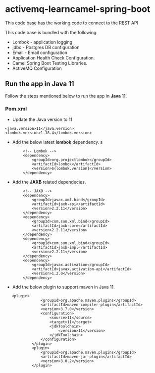 # activemq-learncamel-spring-boot
This code base has the working code to connect to the REST API

This code base is bundled with the following:

-   Lombok - application logging
-   jdbc -  Postgres DB configuration
-   Email - Email configuration
-   Application Health Check Configuration.
-   Camel Spring Boot Testing Libraries.
-   ActiveMQ Configuration

## Run the app in Java 11

Follow the steps mentioned below to run the app in **Java 11**.

### Pom.xml

-   Update the Java version to 11

```$xslt
<java.version>11</java.version>
<lombok.version>1.18.4</lombok.version>
```

-   Add the below latest **lombok** dependency.
s
```youtrack
        <!-- Lombok -->
        <dependency>
            <groupId>org.projectlombok</groupId>
            <artifactId>lombok</artifactId>
            <version>${lombok.version}</version>
        </dependency>

```

-   Add the **JAXB** related dependecies.

```
        <!-- JAXB -->
        <dependency>
			<groupId>javax.xml.bind</groupId>
			<artifactId>jaxb-api</artifactId>
			<version>2.2.11</version>
		</dependency>
		<dependency>
			<groupId>com.sun.xml.bind</groupId>
			<artifactId>jaxb-core</artifactId>
			<version>2.2.11</version>
		</dependency>
		<dependency>
			<groupId>com.sun.xml.bind</groupId>
			<artifactId>jaxb-impl</artifactId>
			<version>2.2.11</version>
		</dependency>
        <dependency>
            <groupId>javax.activation</groupId>
            <artifactId>javax.activation-api</artifactId>
            <version>1.2.0</version>
        </dependency>

```

-   Add the below plugin to support maven in Java 11. 

```
   <plugin>
                <groupId>org.apache.maven.plugins</groupId>
                <artifactId>maven-compiler-plugin</artifactId>
                <version>3.7.0</version>
                <configuration>
                    <source>11</source>
                    <target>11</target>
                    <jdkToolchain>
                        <version>11</version>
                    </jdkToolchain>
                </configuration>
            </plugin>
            <plugin>
                <groupId>org.apache.maven.plugins</groupId>
                <artifactId>maven-jar-plugin</artifactId>
                <version>3.0.2</version>
            </plugin>
```